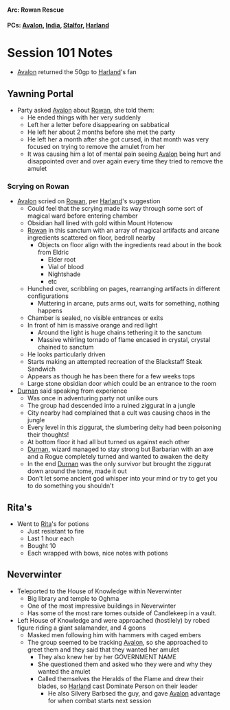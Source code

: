 #### Arc: Rowan Rescue
#### PCs: [Avalon](PCs/Current/Avalon.md), [India](PCs/Current/India.md), [Stalfor](PCs/Current/Stalfor.md), [Harland](PCs/Current/Harland.md)

# Session 101 Notes
- [Avalon](PCs/Current/Avalon.md) returned the 50gp to [Harland](PCs/Current/Harland.md)'s fan

## Yawning Portal
- Party asked [Avalon](PCs/Current/Avalon.md) about [Rowan](NPCs/Living/Rowan.md), she told them:
	- He ended things with her very suddenly
	- Left her a letter before disappearing on sabbatical
	- He left her about 2 months before she met the party
	- He left her a month after she got cursed, in that month was very focused on trying to remove the amulet from her
	- It was causing him a lot of mental pain seeing [Avalon](PCs/Current/Avalon.md) being hurt and disappointed over and over again every time they tried to remove the amulet

### Scrying on Rowan
- [Avalon](PCs/Current/Avalon.md) scried on [Rowan](NPCs/Living/Rowan.md), per [Harland](PCs/Current/Harland.md)'s suggestion
	- Could feel that the scrying made its way through some sort of magical ward before entering chamber
	- Obsidian hall lined with gold within Mount Hotenow
	- [Rowan](NPCs/Living/Rowan.md) in this sanctum with an array of magical artifacts and arcane ingredients scattered on floor, bedroll nearby
		- Objects on floor align with the ingredients read about in the book from Eldric
			- Elder root
			- Vial of blood
			- Nightshade
			- etc
	- Hunched over, scribbling on pages, rearranging artifacts in different configurations
		- Muttering in arcane, puts arms out, waits for something, nothing happens
	- Chamber is sealed, no visible entrances or exits
	- In front of him is massive orange and red light
		- Around the light is huge chains tethering it to the sanctum
		- Massive whirling tornado of flame encased in crystal, crystal chained to sanctum
	- He looks particularly driven
	- Starts making an attempted recreation of the Blackstaff Steak Sandwich
	- Appears as though he has been there for a few weeks tops
	- Large stone obsidian door which could be an entrance to the room
- [Durnan](NPCs/Living/Durnan.md) said speaking from experience
	- Was once in adventuring party not unlike ours
	- The group had descended into a ruined ziggurat in a jungle
	- City nearby had complained that a cult was causing chaos in the jungle
	- Every level in this ziggurat, the slumbering deity had been poisoning their thoughts!
	- At bottom floor it had all but turned us against each other
	- [Durnan](NPCs/Living/Durnan.md), wizard managed to stay strong but Barbarian with an axe and a Rogue completely turned and wanted to awaken the deity
	- In the end [Durnan](NPCs/Living/Durnan.md) was the only survivor but brought the ziggurat down around the tome, made it out
	- Don't let some ancient god whisper into your mind or try to get you to do something you shouldn't

## Rita's
- Went to [Rita](NPCs/Living/Rita)'s for potions
	- Just resistant to fire
	- Last 1 hour each
	- Bought 10
	- Each wrapped with bows, nice notes with potions

## Neverwinter
- Teleported to the House of Knowledge within Neverwinter
	- Big library and temple to Oghma
	- One of the most impressive buildings in Neverwinter
	- Has some of the most rare tomes outside of Candlekeep in a vault.
- Left House of Knowledge and were approached (hostilely) by robed figure riding a giant salamander, and 4 goons
	- Masked men following him with hammers with caged embers
	- The group seemed to be tracking [Avalon](PCs/Current/Avalon.md), so she approached to greet them and they said that they wanted her amulet
		- They also knew her by her GOVERNMENT NAME
		- She questioned them and asked who they were and why they wanted the amulet
		- Called themselves the Heralds of the Flame and drew their blades, so [Harland](PCs/Current/Harland.md) cast Dominate Person on their leader
			- He also Silvery Barbsed the guy, and gave [Avalon](PCs/Current/Avalon.md) advantage for when combat starts next session